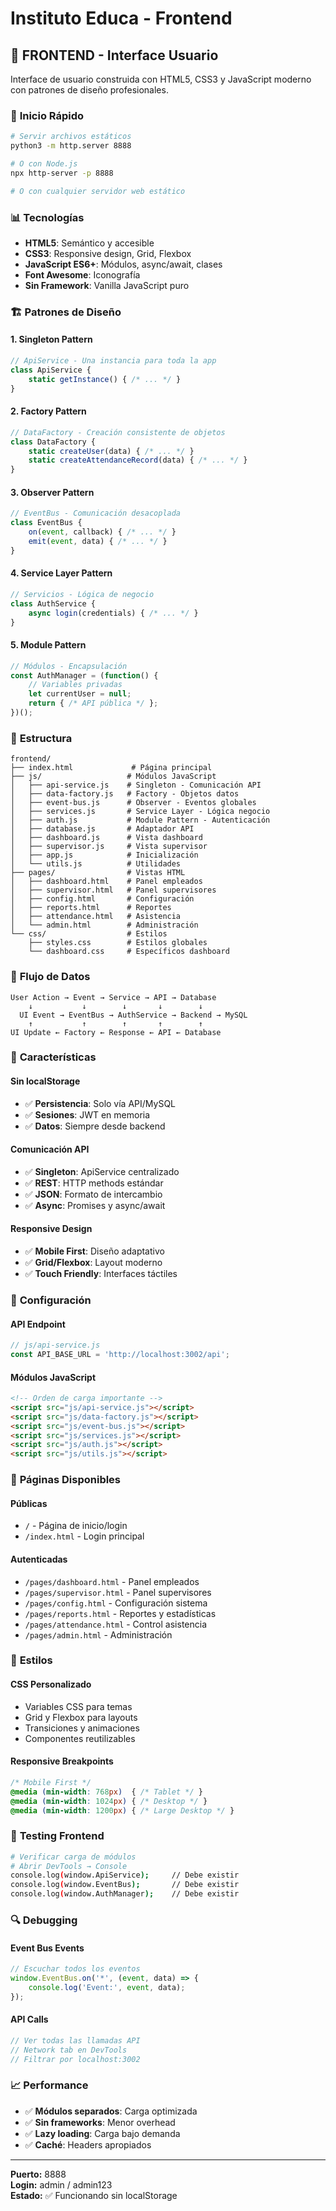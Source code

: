# Instituto Educa - Frontend

## 🎨 **FRONTEND - Interface Usuario**

Interface de usuario construida con HTML5, CSS3 y JavaScript moderno con patrones de diseño profesionales.

### 🚀 **Inicio Rápido**

```bash
# Servir archivos estáticos
python3 -m http.server 8888

# O con Node.js
npx http-server -p 8888

# O con cualquier servidor web estático
```

### 📊 **Tecnologías**
- **HTML5**: Semántico y accesible
- **CSS3**: Responsive design, Grid, Flexbox
- **JavaScript ES6+**: Módulos, async/await, clases
- **Font Awesome**: Iconografía
- **Sin Framework**: Vanilla JavaScript puro

### 🏗️ **Patrones de Diseño**

#### **1. Singleton Pattern**
```javascript
// ApiService - Una instancia para toda la app
class ApiService {
    static getInstance() { /* ... */ }
}
```

#### **2. Factory Pattern**
```javascript
// DataFactory - Creación consistente de objetos
class DataFactory {
    static createUser(data) { /* ... */ }
    static createAttendanceRecord(data) { /* ... */ }
}
```

#### **3. Observer Pattern**
```javascript
// EventBus - Comunicación desacoplada
class EventBus {
    on(event, callback) { /* ... */ }
    emit(event, data) { /* ... */ }
}
```

#### **4. Service Layer Pattern**
```javascript
// Servicios - Lógica de negocio
class AuthService {
    async login(credentials) { /* ... */ }
}
```

#### **5. Module Pattern**
```javascript
// Módulos - Encapsulación
const AuthManager = (function() {
    // Variables privadas
    let currentUser = null;
    return { /* API pública */ };
})();
```

### 📁 **Estructura**
```
frontend/
├── index.html             # Página principal
├── js/                   # Módulos JavaScript
│   ├── api-service.js    # Singleton - Comunicación API
│   ├── data-factory.js   # Factory - Objetos datos
│   ├── event-bus.js      # Observer - Eventos globales
│   ├── services.js       # Service Layer - Lógica negocio
│   ├── auth.js           # Module Pattern - Autenticación
│   ├── database.js       # Adaptador API
│   ├── dashboard.js      # Vista dashboard
│   ├── supervisor.js     # Vista supervisor
│   ├── app.js            # Inicialización
│   └── utils.js          # Utilidades
├── pages/                # Vistas HTML
│   ├── dashboard.html    # Panel empleados
│   ├── supervisor.html   # Panel supervisores
│   ├── config.html       # Configuración
│   ├── reports.html      # Reportes
│   ├── attendance.html   # Asistencia
│   └── admin.html        # Administración
└── css/                  # Estilos
    ├── styles.css        # Estilos globales
    └── dashboard.css     # Específicos dashboard
```

### 🔄 **Flujo de Datos**

```
User Action → Event → Service → API → Database
    ↓           ↓        ↓       ↓        ↓
  UI Event → EventBus → AuthService → Backend → MySQL
    ↑           ↑        ↑       ↑        ↑
UI Update ← Factory ← Response ← API ← Database
```

### 🎯 **Características**

#### **Sin localStorage**
- ✅ **Persistencia**: Solo vía API/MySQL
- ✅ **Sesiones**: JWT en memoria
- ✅ **Datos**: Siempre desde backend

#### **Comunicación API**
- ✅ **Singleton**: ApiService centralizado
- ✅ **REST**: HTTP methods estándar
- ✅ **JSON**: Formato de intercambio
- ✅ **Async**: Promises y async/await

#### **Responsive Design**
- ✅ **Mobile First**: Diseño adaptativo
- ✅ **Grid/Flexbox**: Layout moderno
- ✅ **Touch Friendly**: Interfaces táctiles

### 🔧 **Configuración**

#### **API Endpoint**
```javascript
// js/api-service.js
const API_BASE_URL = 'http://localhost:3002/api';
```

#### **Módulos JavaScript**
```html
<!-- Orden de carga importante -->
<script src="js/api-service.js"></script>
<script src="js/data-factory.js"></script>
<script src="js/event-bus.js"></script>
<script src="js/services.js"></script>
<script src="js/auth.js"></script>
<script src="js/utils.js"></script>
```

### 📱 **Páginas Disponibles**

#### **Públicas**
- `/` - Página de inicio/login
- `/index.html` - Login principal

#### **Autenticadas**
- `/pages/dashboard.html` - Panel empleados
- `/pages/supervisor.html` - Panel supervisores
- `/pages/config.html` - Configuración sistema
- `/pages/reports.html` - Reportes y estadísticas
- `/pages/attendance.html` - Control asistencia
- `/pages/admin.html` - Administración

### 🎨 **Estilos**

#### **CSS Personalizado**
- Variables CSS para temas
- Grid y Flexbox para layouts
- Transiciones y animaciones
- Componentes reutilizables

#### **Responsive Breakpoints**
```css
/* Mobile First */
@media (min-width: 768px)  { /* Tablet */ }
@media (min-width: 1024px) { /* Desktop */ }
@media (min-width: 1200px) { /* Large Desktop */ }
```

### 🧪 **Testing Frontend**

```bash
# Verificar carga de módulos
# Abrir DevTools → Console
console.log(window.ApiService);     // Debe existir
console.log(window.EventBus);       // Debe existir
console.log(window.AuthManager);    // Debe existir
```

### 🔍 **Debugging**

#### **Event Bus Events**
```javascript
// Escuchar todos los eventos
window.EventBus.on('*', (event, data) => {
    console.log('Event:', event, data);
});
```

#### **API Calls**
```javascript
// Ver todas las llamadas API
// Network tab en DevTools
// Filtrar por localhost:3002
```

### 📈 **Performance**

- ✅ **Módulos separados**: Carga optimizada
- ✅ **Sin frameworks**: Menor overhead
- ✅ **Lazy loading**: Carga bajo demanda
- ✅ **Caché**: Headers apropiados

---

**Puerto:** 8888  
**Login:** admin / admin123  
**Estado:** ✅ Funcionando sin localStorage
